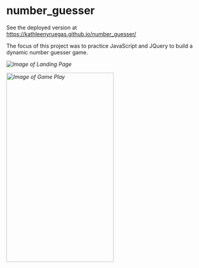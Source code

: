# number_guesser

See the deployed version at https://kathleenyruegas.github.io/number_guesser/

The focus of this project was to practice JavaScript and JQuery to build a dynamic number guesser game.

<em><img src="https://github.com/KathleenYruegas/number_guesser/blob/master/Screen%20Shot%202018-11-23%20at%203.42.19%20PM.png" alt="Image of Landing Page"/></em>

<em><img src="https://github.com/KathleenYruegas/number_guesser/blob/master/Screen%20Shot%202018-11-23%20at%203.42.31%20PM.png" alt="Image of Game Play" width="280" height="496"/></em>
